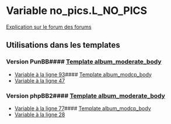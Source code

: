# Variable no_pics.L_NO_PICS
[Explication sur le forum des forums](http://forum.forumactif.com/t294113-listing-des-variables#no_pics.L_NO_PICS)
## Utilisations dans les templates
### Version PunBB#### [Template album_moderate_body](punbb/album_moderate_body.md)
* [Variable à la ligne 93](../punbb/album_moderate_body.tpl#L93)#### [Template album_modcp_body](punbb/album_modcp_body.md)
* [Variable à la ligne 47](../punbb/album_modcp_body.tpl#L47)
### Version phpBB2#### [Template album_moderate_body](subsilver/album_moderate_body.md)
* [Variable à la ligne 77](../subsilver/album_moderate_body.tpl#L77)#### [Template album_modcp_body](subsilver/album_modcp_body.md)
* [Variable à la ligne 28](../subsilver/album_modcp_body.tpl#L28)